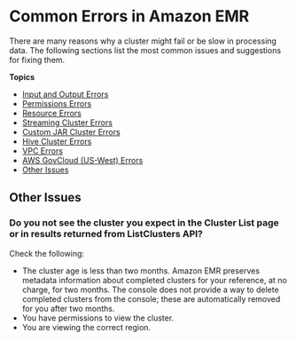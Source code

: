 # Common Errors in Amazon EMR<a name="emr-troubleshoot-errors"></a>

There are many reasons why a cluster might fail or be slow in processing data\. The following sections list the most common issues and suggestions for fixing them\.

**Topics**
+ [Input and Output Errors](emr-troubleshoot-errors-io.md)
+ [Permissions Errors](emr-troubleshoot-error-permissions.md)
+ [Resource Errors](emr-troubleshoot-error-resource.md)
+ [Streaming Cluster Errors](emr-troubleshoot-error-streaming.md)
+ [Custom JAR Cluster Errors](emr-troubleshoot-error-custom-jar.md)
+ [Hive Cluster Errors](emr-troubleshoot-error-hive.md)
+ [VPC Errors](emr-troubleshoot-error-vpc.md)
+ [AWS GovCloud \(US\-West\) Errors](emr-troubleshoot-error-govcloud.md)
+ [Other Issues](#w19aac25c33c45)

## Other Issues<a name="w19aac25c33c45"></a>

### Do you not see the cluster you expect in the Cluster List page or in results returned from ListClusters API?<a name="w19aac25c33c45b2"></a>

Check the following:
+ The cluster age is less than two months\. Amazon EMR preserves metadata information about completed clusters for your reference, at no charge, for two months\. The console does not provide a way to delete completed clusters from the console; these are automatically removed for you after two months\.
+ You have permissions to view the cluster\.
+ You are viewing the correct region\.